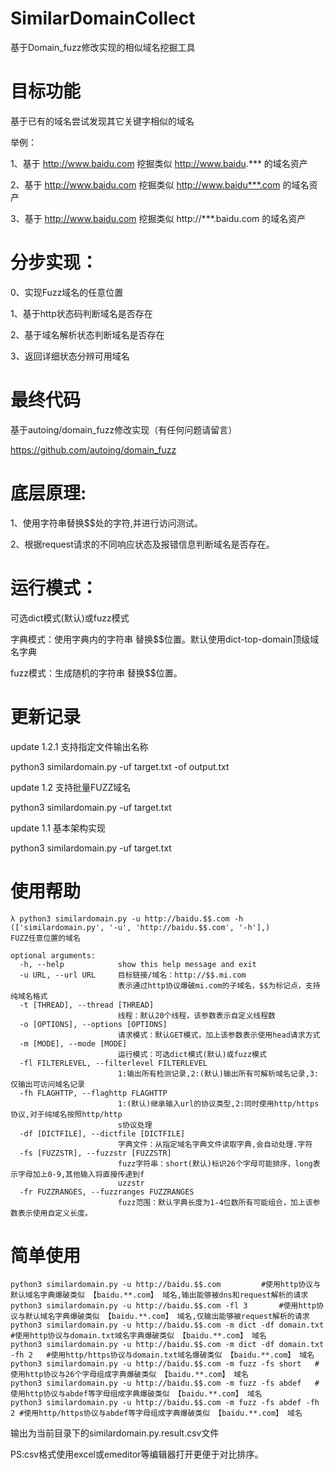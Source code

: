 # SimilarDomainCollect 
基于Domain_fuzz修改实现的相似域名挖掘工具

# 目标功能
基于已有的域名尝试发现其它关键字相似的域名

举例：

1、基于 http://www.baidu.com 挖掘类似  http://www.baidu.*** 的域名资产

2、基于 http://www.baidu.com 挖掘类似  http://www.baidu***.com 的域名资产

3、基于 http://www.baidu.com 挖掘类似  http://***.baidu.com 的域名资产

# 分步实现：
0、实现Fuzz域名的任意位置

1、基于http状态码判断域名是否存在

2、基于域名解析状态判断域名是否存在

3、返回详细状态分辨可用域名

# 最终代码 
基于autoing/domain_fuzz修改实现（有任何问题请留言）

https://github.com/autoing/domain_fuzz


# 底层原理:
1、使用字符串替换$$处的字符,并进行访问测试。

2、根据request请求的不同响应状态及报错信息判断域名是否存在。

# 运行模式：
可选dict模式(默认)或fuzz模式

字典模式：使用字典内的字符串 替换$$位置。默认使用dict-top-domain顶级域名字典

fuzz模式：生成随机的字符串 替换$$位置。


# 更新记录
update 1.2.1 支持指定文件输出名称

python3 similardomain.py -uf  target.txt -of output.txt

update 1.2 支持批量FUZZ域名

python3 similardomain.py -uf  target.txt

update 1.1 基本架构实现

python3 similardomain.py -uf  target.txt
# 使用帮助
```code
λ python3 similardomain.py -u http://baidu.$$.com -h
(['similardomain.py', '-u', 'http://baidu.$$.com', '-h'],)
FUZZ任意位置的域名

optional arguments:
  -h, --help            show this help message and exit
  -u URL, --url URL     目标链接/域名：http://$$.mi.com
                        表示通过http协议爆破mi.com的子域名，$$为标记点，支持纯域名格式
  -t [THREAD], --thread [THREAD]
                        线程：默认20个线程，该参数表示自定义线程数
  -o [OPTIONS], --options [OPTIONS]
                        请求模式：默认GET模式，加上该参数表示使用head请求方式
  -m [MODE], --mode [MODE]
                        运行模式：可选dict模式(默认)或fuzz模式
  -fl FILTERLEVEL, --filterlevel FILTERLEVEL
                        1:输出所有检测记录,2:(默认)输出所有可解析域名记录,3:仅输出可访问域名记录
  -fh FLAGHTTP, --flaghttp FLAGHTTP
                        1:(默认)继承输入url的协议类型,2:同时使用http/https协议,对于纯域名按照http/http
                        s协议处理
  -df [DICTFILE], --dictfile [DICTFILE]
                        字典文件：从指定域名字典文件读取字典,会自动处理.字符
  -fs [FUZZSTR], --fuzzstr [FUZZSTR]
                        fuzz字符串：short(默认)标识26个字母可能排序，long表示字母加上0-9,其他输入将直接传递到f
                        uzzstr
  -fr FUZZRANGES, --fuzzranges FUZZRANGES
                        fuzz范围：默认字典长度为1-4位数所有可能组合，加上该参数表示使用自定义长度。
```
# 简单使用
```code
python3 similardomain.py -u http://baidu.$$.com			#使用http协议与默认域名字典爆破类似 【baidu.**.com】 域名,输出能够被dns和request解析的请求
python3 similardomain.py -u http://baidu.$$.com -fl 3		#使用http协议与默认域名字典爆破类似 【baidu.**.com】 域名,仅输出能够被request解析的请求
python3 similardomain.py -u http://baidu.$$.com -m dict -df domain.txt	#使用http协议与domain.txt域名字典爆破类似 【baidu.**.com】 域名
python3 similardomain.py -u http://baidu.$$.com -m dict -df domain.txt	-fh 2	#使用http/https协议与domain.txt域名爆破类似 【baidu.**.com】 域名
python3 similardomain.py -u http://baidu.$$.com -m fuzz -fs short	#使用http协议与26个字母组成字典爆破类似 【baidu.**.com】 域名
python3 similardomain.py -u http://baidu.$$.com -m fuzz -fs abdef	#使用http协议与abdef等字母组成字典爆破类似 【baidu.**.com】 域名
python3 similardomain.py -u http://baidu.$$.com -m fuzz -fs abdef -fh 2	#使用http/https协议与abdef等字母组成字典爆破类似 【baidu.**.com】 域名
```
输出为当前目录下的similardomain.py.result.csv文件

PS:csv格式使用excel或emeditor等编辑器打开更便于对比排序。

